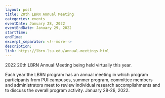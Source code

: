 ```yaml
---
layout: post
title: 20th LBRN Annual Meeting
categories: events
eventDate: January 28, 2022
eventEndDate: January 29, 2022
startTime:
endTime:
excerpt_separator: <!--more-->
description:
link: https://lbrn.lsu.edu/annual-meetings.html
---
```

2022 20th LBRN Annual Meeting being held virtually this year.
<!--more-->
Each year the LBRN program has an annual meeting in which program participants from PUI campuses, summer program, committee members and administrators meet to review individual research accomplishments and to discuss the overall program activity. January 28-29, 2022.